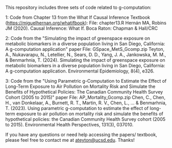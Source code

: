 This repository includes three sets of code related to g-computation:

1: Code from Chapter 13 from the What If Causal Inference Textbook (https://miguelhernan.org/whatifbook): 
File: chapter13.R Hernán MA, Robins JM (2020). 
Causal Inference: What If. Boca Raton: Chapman & Hall/CRC

2: Code from the "Simulating the impact of greenspace exposure on metabolic biomarkers in a diverse population living in San Diego, California: A g-computation application" paper 
File: GSpace_MetS_Gcomp.zip 
Teyton, A., Nukavarapu, N., Letellier, N., Sears, D. D., Yang, J. A., Jankowska, M. M., & Benmarhnia, T. (2024). Simulating the impact of greenspace exposure on metabolic biomarkers in a diverse population living in San Diego, California: A g-computation application. Environmental Epidemiology, 8(4), e326.

3: Code from the "Using Parametric g-Computation to Estimate the Effect of Long-Term Exposure to Air Pollution on Mortality Risk and Simulate the Benefits of Hypothetical Policies: The Canadian Community Health Survey Cohort (2005 to 2015)" paper 
File: AP_Mortality_Gcomp.zip 
Chen, C., Chen, H., van Donkelaar, A., Burnett, R. T., Martin, R. V., Chen, L., ... & Benmarhnia, T. (2023). Using parametric g-computation to estimate the effect of long-term exposure to air pollution on mortality risk and simulate the benefits of hypothetical policies: the Canadian Community Health Survey cohort (2005 to 2015). Environmental Health Perspectives, 131(3), 037010.

If you have any questions or need help accessing the papers/ textbook, please feel free to contact me at ateyton@ucsd.edu. Thanks!
